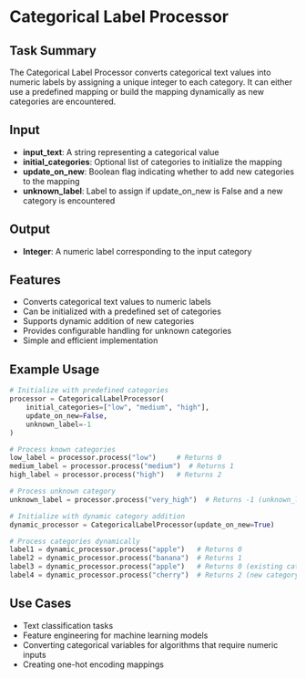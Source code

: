 # Categorical Label Processor

## Task Summary
The Categorical Label Processor converts categorical text values into numeric labels by assigning a unique integer to each category. It can either use a predefined mapping or build the mapping dynamically as new categories are encountered.

## Input
- **input_text**: A string representing a categorical value
- **initial_categories**: Optional list of categories to initialize the mapping
- **update_on_new**: Boolean flag indicating whether to add new categories to the mapping
- **unknown_label**: Label to assign if update_on_new is False and a new category is encountered

## Output
- **Integer**: A numeric label corresponding to the input category

## Features
- Converts categorical text values to numeric labels
- Can be initialized with a predefined set of categories
- Supports dynamic addition of new categories
- Provides configurable handling for unknown categories
- Simple and efficient implementation

## Example Usage
```python
# Initialize with predefined categories
processor = CategoricalLabelProcessor(
    initial_categories=["low", "medium", "high"],
    update_on_new=False,
    unknown_label=-1
)

# Process known categories
low_label = processor.process("low")     # Returns 0
medium_label = processor.process("medium")  # Returns 1
high_label = processor.process("high")   # Returns 2

# Process unknown category
unknown_label = processor.process("very_high")  # Returns -1 (unknown_label)

# Initialize with dynamic category addition
dynamic_processor = CategoricalLabelProcessor(update_on_new=True)

# Process categories dynamically
label1 = dynamic_processor.process("apple")   # Returns 0
label2 = dynamic_processor.process("banana")  # Returns 1
label3 = dynamic_processor.process("apple")   # Returns 0 (existing category)
label4 = dynamic_processor.process("cherry")  # Returns 2 (new category)
```

## Use Cases
- Text classification tasks
- Feature engineering for machine learning models
- Converting categorical variables for algorithms that require numeric inputs
- Creating one-hot encoding mappings
